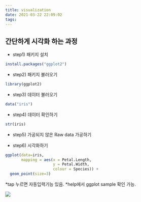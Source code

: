 ```yaml
---
title: visualization
date: 2021-03-22 22:09:02
tags:
---
```


## 간단하게 시각화 하는 과정
- step1) 패키지 설치
```r
install.packages("ggplot2")
```
- step2) 패키지 불러오기
```r
library(ggplot2)
```
- step3) 데이터 불러오기
```r
data("iris")
```
- step4) 데이터 확인하기
```r
str(iris)
```  

- step5) 가공되지 않은 Raw data 가공하기
  
- step6) 시각화하기
```r
ggplot(data=iris, 
       mapping = aes(x = Petal.Length, 
                     y = Petal.Width,
                     colour = Species)) +
  geom_point(size=3)
```
*tap 누르면 자동입력기능 있음.
*help에서 ggplot sample 확인 가능.

![](Images/iris_data.png)<!-- -->
